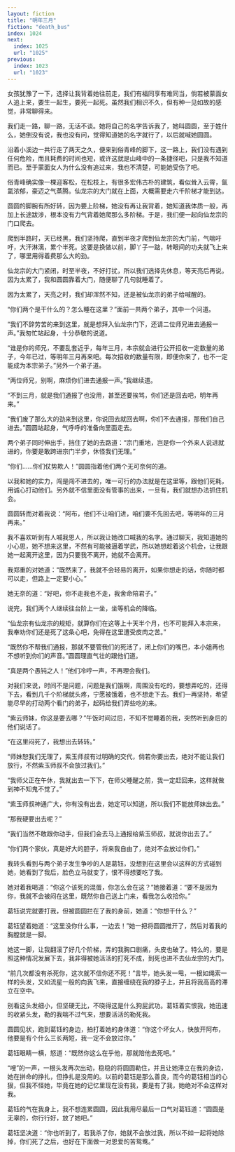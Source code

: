 ```yaml
---
layout: fiction
title: "明年三月"
fiction: "death_bus"
index: 1024
next:
  index: 1025
  url: "1025"
previous:
  index: 1023
  url: "1023"
---
```

女孩犹豫了一下，选择让我背着她往前走，我们有福同享有难同当，倘若被蒙面女人追上来，要生一起生，要死一起死。虽然我们相识不久，但有种一见如故的感觉，非常聊得来。

我们走一路，聊一路，无话不谈。她将自己的名字告诉我了，她叫圆圆，至于姓什么，她倒没有说，我也没有问，觉得知道她的名字就行了，以后就喊她圆圆。

沿着小溪边一共行走了两天之久，便来到俗青峰的脚下，这一路上，我们没有遇到任何危险，而且耗费的时间也短，或许这就是山峰中的一条捷径吧，只是我不知道而已。至于蒙面女人为什么没有追过来，我也不清楚，可能她受伤了吧。

俗青峰确实像一棵迎客松，在松枝上，有很多宏伟古朴的建筑，看似耸入云霄，氤氲浓郁，豪迈之气蒸腾。仙龙宗的大门就在上面，大概需要走六千阶梯才能到达。

圆圆的脚腕有所好转，因为要上阶梯，她没有再让我背着，她知道我体质一般，再加上长途跋涉，根本没有力气背着她爬那么多阶梯。于是，我们便一起向仙龙宗的门口爬去。

爬到半路时，天已经黑，我们坚持爬，直到半夜才爬到仙龙宗的大门前，气喘吁吁，大汗淋漓，累个半死。这要是换做以前，脚丫子一踮，转眼间的功夫就飞上来了，哪里用得着费那么大的劲。

仙龙宗的大门紧闭，时至半夜，不好打扰，所以我们选择先休息，等天亮后再说。因为太累了，我和圆圆靠着大门，随便聊了几句就睡着了。

因为太累了，天亮之时，我们却浑然不知，还是被仙龙宗的弟子给喊醒的。

“你们两个是干什么的？怎么睡在这里？”面前一共两个弟子，其中一个问道。

“我们不辞劳苦的来到这里，就是想拜入仙龙宗门下，还请二位师兄进去通报一声。”我匆忙站起身，十分恭敬的说道。

“谁是你的师兄，不要乱套近乎，每年三月，本宗就会进行公开招收一定数量的弟子，今年已过，等明年三月再来吧。每次招收的数量有限，即便你来了，也不一定能成为本宗弟子。”另外一个弟子道。

“两位师兄，别啊，麻烦你们进去通报一声。”我继续道。

“不到三月，就是我们通报了也没用，甚至还要挨骂，你们还是回去吧，明年再来。”

“我们废了那么大的劲来到这里，你说回去就回去啊，你们不去通报，那我们自己进去。”圆圆站起身，气呼呼的准备向里面走去。

两个弟子同时伸出手，挡住了她的去路道：“宗门重地，岂是你一个外来人说进就进的，你要是敢跨进宗门半步，休怪我们无理。”

“你们……你们仗势欺人！”圆圆指着他们两个无可奈何的道。

以我和她的实力，闯是闯不进去的，唯一可行的办法就是在这里等，跟他们死耗，用诚心打动他们。另外就不信里面没有管事的出来，一旦有，我们就想办法抓住机会。

圆圆转而对着我说：“阿布，他们不让咱们进，咱们要不先回去吧，等明年的三月再来。”

我不喜欢听到有人喊我恩人，所以我让她改口喊我的名字。通过聊天，我知道她的小心思，她不想来这里，不然有可能被逼着学武，所以她想趁着这个机会，让我跟她一起离开这里，因为只要我不离开，她就不会离开。

我郑重的对她道：“既然来了，我就不会轻易的离开，如果你想走的话，你随时都可以走，但路上一定要小心。”

她无奈的道：“好吧，你不走我也不走，我舍命陪君子。”

说完，我们两个人继续往台阶上一坐，坐等机会的降临。

“仙龙宗有仙龙宗的规矩，就算你们在这等上十天半个月，也不可能拜入本宗来，我奉劝你们还是死了这条心吧，免得在这里遭受皮肉之苦。”

“既然你不帮我们通报，那就不要管我们的死活了，闭上你们的嘴巴，本小姐再也不想听到你们的声音。”圆圆理直气壮的跟他们道。

“真是两个愚钝之人！”他们冷哼一声，不再理会我们。

对我们来说，时间不是问题，问题是我们饿啊，周围没有吃的，要想弄吃的，还得下去，看到几千个阶梯就头疼，宁愿被饿着，也不想走下去。我们一再坚持，希望能尽早的打动两个看门的弟子，起码给我们弄些吃的来。

“紫云师妹，你这是要去哪？”午饭时间过后，不知不觉睡着的我，突然听到身后的他们说话了。

“在这里闷死了，我想出去转转。”

“师妹恕我们无理了，紫玉师叔有过明确的交代，倘若你要出去，绝对不能让我们放行，不然紫玉师叔不会放过我们。”

“我师父正在午休，我就出去一下下，在师父睡醒之前，我一定赶回来，这样就做到神不知鬼不觉了。”

“紫玉师叔神通广大，你有没有出去，她定可以知道，所以我们不能放师妹出去。”

“那我硬要出去呢？”

“我们当然不敢跟你动手，但我们会去马上通报给紫玉师叔，就说你出去了。”

“你们两个家伙，真是好大的胆子，将来我自由了，绝对不会放过你们。”

我转头看到与两个弟子发生争吵的人是葛钰，没想到在这里会以这样的方式碰到她，她看到了我后，脸色立马就变了，恨不得想要吃了我。

她对着我喝道：“你这个该死的混蛋，你怎么会在这？”她接着道：“要不是因为你，我就不会被闷在这里，既然你自己送上门来，看我怎么收拾你。”

葛钰说完就要打我，但被圆圆拦在了我的身前，她道：“你想干什么？”

葛钰望着她道：“这里没你什么事，一边去！”她一把将圆圆推开了，然后对着我的胸膛就是一脚。

她这一脚，让我翻滚了好几个阶梯，弄的我胸口剧痛，头皮也破了。特么的，要是照这种情况发展下去，我非得被她活活的打死不成，到死也进不去仙龙宗的大门。

“前几次都没有杀死你，这次就不信你还不死！”言毕，她头发一甩，一根如绳索一样的头发，又如流星一般的向我飞来，直接缠绕在我的脖子上，并且将我高高的滞立在空中。

别看这头发细小，但坚硬无比，不晓得这是什么狗屁武功。葛钰着实恨我，她迅速的收紧头发，勒的我喘不过气来，想要活活的勒死我。

圆圆见状，跑到葛钰的身边，拍打着她的身体道：“你这个坏女人，快放开阿布，他要是有个什么三长两短，我一定不会放过你。”

葛钰眼睛一横，怒道：“既然你这么在乎他，那就陪他去死吧。”

“嗖”的一声，一根头发再次出动，稳稳的将圆圆勒住，并且让她滞立在我的身边，她在拼命的挣扎，但挣扎是没用的。以前的葛钰是那么善良，而今的葛钰相当的心狠，但我不怪她，毕竟在她的记忆里现在没有我，要是有了我，她绝对不会这样对我。

葛钰的气在我身上，我不想连累圆圆，因此我用尽最后一口气对葛钰道：“圆圆是无辜的，你行行好，放了她吧。”

葛钰坚决道：“你也听到了，若我杀了你，她就不会放过我，所以不如一起将她除掉，你们死了之后，也好在下面做一对恩爱的苦鸳鸯。”
